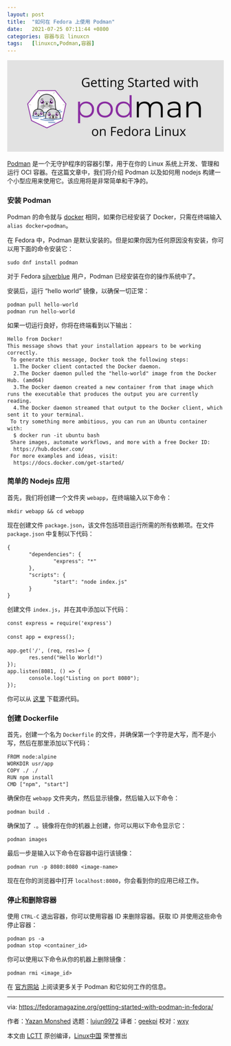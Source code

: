 ```yaml
---
layout: post
title:	"如何在 Fedora 上使用 Podman"
date:	2021-07-25 07:11:44 +0800 
categories:	容器与云 linuxcn 
tags:	[linuxcn,Podman,容器]
---
```



![](/Asserts/Images/album/202107/25/071145k1kbri7ei0ekk18p.jpg)


[Podman](https://podman.io/) 是一个无守护程序的容器引擎，用于在你的 Linux 系统上开发、管理和运行 OCI 容器。在这篇文章中，我们将介绍 Podman 以及如何用 nodejs 构建一个小型应用来使用它。该应用将是非常简单和干净的。


### 安装 Podman


Podman 的命令就与 [docker](https://www.docker.com/) 相同，如果你已经安装了 Docker，只需在终端输入 `alias docker=podman`。


在 Fedora 中，Podman 是默认安装的。但是如果你因为任何原因没有安装，你可以用下面的命令安装它：



```
sudo dnf install podman

```

对于 Fedora [silverblue](https://silverblue.fedoraproject.org/) 用户，Podman 已经安装在你的操作系统中了。


安装后，运行 “hello world” 镜像，以确保一切正常：



```
podman pull hello-world
podman run hello-world

```

如果一切运行良好，你将在终端看到以下输出：



```
Hello from Docker!
This message shows that your installation appears to be working correctly.
 To generate this message, Docker took the following steps:
  1.The Docker client contacted the Docker daemon.
  2.The Docker daemon pulled the "hello-world" image from the Docker Hub. (amd64)
  3.The Docker daemon created a new container from that image which runs the executable that produces the output you are currently reading.
  4.The Docker daemon streamed that output to the Docker client, which sent it to your terminal.
 To try something more ambitious, you can run an Ubuntu container with:
  $ docker run -it ubuntu bash
 Share images, automate workflows, and more with a free Docker ID:
  https://hub.docker.com/
 For more examples and ideas, visit:
  https://docs.docker.com/get-started/

```

### 简单的 Nodejs 应用


首先，我们将创建一个文件夹 `webapp`，在终端输入以下命令：



```
mkdir webapp && cd webapp

```

现在创建文件 `package.json`，该文件包括项目运行所需的所有依赖项。在文件 `package.json` 中复制以下代码：



```
{
       "dependencies": {
               "express": "*"
       },
       "scripts": {
               "start": "node index.js"
       }
}

```

创建文件 `index.js`，并在其中添加以下代码：



```
const express = require('express')

const app = express();

app.get('/', (req, res)=> {
       res.send("Hello World!")
});
app.listen(8081, () => {
       console.log("Listing on port 8080");
});

```

你可以从 [这里](https://github.com/YazanALMonshed/webapp) 下载源代码。


### 创建 Dockerfile


首先，创建一个名为 `Dockerfile` 的文件，并确保第一个字符是大写，而不是小写，然后在那里添加以下代码：



```
FROM node:alpine
WORKDIR usr/app
COPY ./ ./
RUN npm install
CMD ["npm", "start"]

```

确保你在 `webapp` 文件夹内，然后显示镜像，然后输入以下命令：



```
podman build .

```

确保加了 `.`。镜像将在你的机器上创建，你可以用以下命令显示它：



```
podman images

```

最后一步是输入以下命令在容器中运行该镜像：



```
podman run -p 8080:8080 <image-name>

```

现在在你的浏览器中打开 `localhost:8080`，你会看到你的应用已经工作。


### 停止和删除容器


使用 `CTRL-C` 退出容器，你可以使用容器 ID 来删除容器。获取 ID 并使用这些命令停止容器：



```
podman ps -a
podman stop <container_id>

```

你可以使用以下命令从你的机器上删除镜像：



```
podman rmi <image_id>

```

在 [官方网站](https://podman.io/) 上阅读更多关于 Podman 和它如何工作的信息。




---


via: <https://fedoramagazine.org/getting-started-with-podman-in-fedora/>


作者：[Yazan Monshed](https://fedoramagazine.org/author/yazanalmonshed/) 选题：[lujun9972](https://github.com/lujun9972) 译者：[geekpi](https://github.com/geekpi) 校对：[wxy](https://github.com/wxy)


本文由 [LCTT](https://github.com/LCTT/TranslateProject) 原创编译，[Linux中国](https://linux.cn/) 荣誉推出
